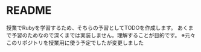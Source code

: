# README

授業でRubyを学習するため、そちらの予習としてTODOを作成します。
あくまで予習のためなので深くまでは実装しません。理解することが目的です。
※元々このリポジトリを授業用に使う予定でしたが変更しました
